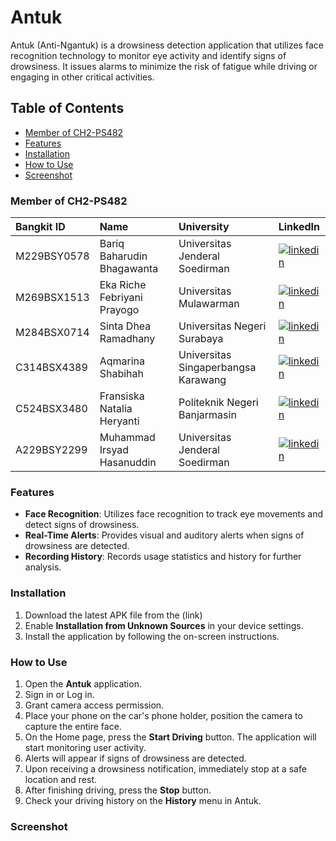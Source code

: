 # **Antuk**

Antuk (Anti-Ngantuk) is a drowsiness detection application that utilizes face recognition technology to monitor eye activity and identify signs of drowsiness. It issues alarms to minimize the risk of fatigue while driving or engaging in other critical activities.

## **Table of Contents**

- [Member of CH2-PS482](https://github.com/CH2-PS482#member-of-ch2-ps482)
- [Features](https://github.com/CH2-PS482#features)
- [Installation](https://github.com/CH2-PS482#installation)
- [How to Use](https://github.com/CH2-PS482#how-to-use)
- [Screenshot](https://github.com/CH2-PS482#screenshot)

### **Member of CH2-PS482**

| Bangkit ID  | Name                        | University                          | LinkedIn                                                                                                                                                                          |
| :---------- | :-------------------------- | :---------------------------------- | :-------------------------------------------------------------------------------------------------------------------------------------------------------------------------------- |
| M229BSY0578 | Bariq Baharudin Bhagawanta  | Universitas Jenderal Soedirman      | [![linkedin](https://img.shields.io/badge/linkedin-0A66C2?style=for-the-badge&logo=linkedin&logoColor=white)](https://www.linkedin.com/in/bariqbaharudin/)                        |
| M269BSX1513 | Eka Riche Febriyani Prayogo | Universitas Mulawarman              | [![linkedin](https://img.shields.io/badge/linkedin-0A66C2?style=for-the-badge&logo=linkedin&logoColor=white)](https://www.linkedin.com/in/eka-riche-febriyani-prayogo-974779214/) |
| M284BSX0714 | Sinta Dhea Ramadhany        | Universitas Negeri Surabaya         | [![linkedin](https://img.shields.io/badge/linkedin-0A66C2?style=for-the-badge&logo=linkedin&logoColor=white)](https://www.linkedin.com/in/sintadhea/)                             |
| C314BSX4389 | Aqmarina Shabihah           | Universitas Singaperbangsa Karawang | [![linkedin](https://img.shields.io/badge/linkedin-0A66C2?style=for-the-badge&logo=linkedin&logoColor=white)](https://www.linkedin.com/in/aqmarina-shabihah)                      |
| C524BSX3480 | Fransiska Natalia Heryanti  | Politeknik Negeri Banjarmasin       | [![linkedin](https://img.shields.io/badge/linkedin-0A66C2?style=for-the-badge&logo=linkedin&logoColor=white)](https://www.linkedin.com/in/fransiska-natalia-heryanti-746131267/)  |
| A229BSY2299 | Muhammad Irsyad Hasanuddin  | Universitas Jenderal Soedirman      | [![linkedin](https://img.shields.io/badge/linkedin-0A66C2?style=for-the-badge&logo=linkedin&logoColor=white)](https://www.linkedin.com/in/muhammad-irsyad-hasanuddin-9749a9214/)  |

### **Features**

- **Face Recognition**: Utilizes face recognition to track eye movements and detect signs of drowsiness.
- **Real-Time Alerts**: Provides visual and auditory alerts when signs of drowsiness are detected.
- **Recording History**: Records usage statistics and history for further analysis.

### **Installation**

1. Download the latest APK file from the (link)
2. Enable **Installation from Unknown Sources** in your device settings.
3. Install the application by following the on-screen instructions.

### **How to Use**

1. Open the **Antuk** application.
2. Sign in or Log in.
3. Grant camera access permission.
4. Place your phone on the car's phone holder, position the camera to capture the entire face.
5. On the Home page, press the **Start Driving** button. The application will start monitoring user activity.
6. Alerts will appear if signs of drowsiness are detected.
7. Upon receiving a drowsiness notification, immediately stop at a safe location and rest.
8. After finishing driving, press the **Stop** button.
9. Check your driving history on the **History** menu in Antuk.

### **Screenshot**

